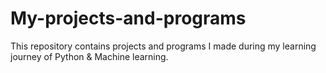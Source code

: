 # My-projects-and-programs
This repository contains projects and programs I made during my learning journey of Python & Machine learning.
